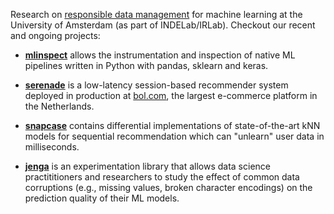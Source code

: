 Research on [responsible data management](https://dl.acm.org/doi/pdf/10.1145/3488717) for machine learning at the University of Amsterdam (as part of INDELab/IRLab). Checkout our recent and ongoing projects:
 
 * __[mlinspect](https://github.com/amsterdata/mlinspect)__ allows the instrumentation and inspection of native ML pipelines written in Python with pandas, sklearn and keras. 
 
 * __[serenade](https://github.com/amsterdata/serenade)__ is a low-latency session-based recommender system deployed in production at [bol.com](https://bol.com), the largest e-commerce platform in the Netherlands. 
 
 * __[snapcase](https://github.com/amsterdata/snapcase)__ contains differential implementations of state-of-the-art kNN models for sequential recommendation which can "unlearn" user data in milliseconds. 

 * __[jenga](https://github.com/amsterdata/jenga)__ is an experimentation library that allows data science practititioners and researchers to study the effect of common data corruptions (e.g., missing values, broken character encodings) on the prediction quality of their ML models. 
